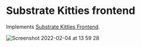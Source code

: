 # Substrate Kitties frontend

Implements [Substrate Kitties Frontend](https://docs.substrate.io/tutorials/v3/kitties/pt2/).

![Screenshot 2022-02-04 at 13 59 28](https://user-images.githubusercontent.com/1788149/152526149-cf51e0fb-5083-4217-a7a1-de26f6253673.png)
